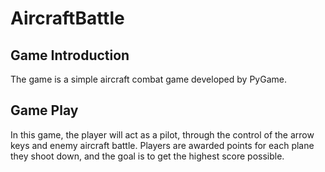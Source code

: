 # AircraftBattle
## Game Introduction
The game is a simple aircraft combat game developed by PyGame.
## Game Play
In this game, the player will act as a pilot, through the control of the arrow keys and enemy aircraft battle. Players are awarded points for each plane they shoot down, and the goal is to get the highest score possible.

